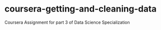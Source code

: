 # coursera-getting-and-cleaning-data
Coursera Assignment  for part 3 of Data Science Specialization
